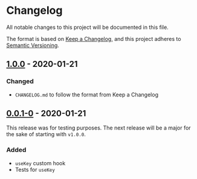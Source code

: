 # Changelog

All notable changes to this project will be documented in this file.

The format is based on [Keep a Changelog](https://keepachangelog.com/en/1.0.0/),
and this project adheres to [Semantic Versioning](https://semver.org/spec/v2.0.0.html).

<!-- ## [Unreleased] -->

## [1.0.0] - 2020-01-21

### Changed

- `CHANGELOG.md` to follow the format from Keep a Changelog

## [0.0.1-0] - 2020-01-21

This release was for testing purposes. The next release will be a major for the sake of starting with `v1.0.0`.

### Added

- `useKey` custom hook
- Tests for `useKey`

[1.0.0]: https://github.com/seanmcp/usekey-event-manager/compare/v0.0.1-0...v1.0.0
[0.0.1-0]: https://github.com/seanmcp/usekey-event-manager/releases/tag/v0.0.1-0
